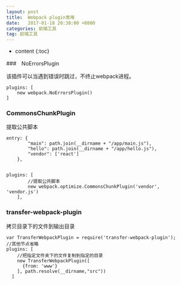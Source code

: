 ```yaml
---
layout: post
title:  Webpack plugin常用 
date:   2017-01-18 20:38:00 +0800
categories: 前端工具
tag: 前端工具
---
```


* content
{:toc}

###　NoErrorsPlugin

该插件可以当遇到错误时跳过，不终止webpack进程。

	plugins: [
		new webpack.NoErrorsPlugin()
	]

### CommonsChunkPlugin

提取公共脚本

```
entry: {
		"main": path.join(__dirname + "/app/main.js"),
		"hello": path.join(__dirname + "/app/hello.js"),
		"vendor": ['react']
	},


plugins: [
	    //提取公共脚本
	    new webpack.optimize.CommonsChunkPlugin('vendor',  'vendor.js')
  	],
```

### transfer-webpack-plugin

拷贝目录下的文件到输出目录

```
var TransferWebpackPlugin = require('transfer-webpack-plugin');
//其他节点省略    
plugins: [
    //把指定文件夹下的文件复制到指定的目录
    new TransferWebpackPlugin([
      {from: 'www'}
    ], path.resolve(__dirname,"src"))
  ]
```
